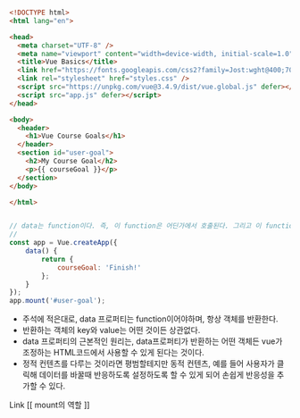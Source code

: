 ```html

<!DOCTYPE html>
<html lang="en">

<head>
  <meta charset="UTF-8" />
  <meta name="viewport" content="width=device-width, initial-scale=1.0" />
  <title>Vue Basics</title>
  <link href="https://fonts.googleapis.com/css2?family=Jost:wght@400;700&display=swap" rel="stylesheet" />
  <link rel="stylesheet" href="styles.css" />
  <script src="https://unpkg.com/vue@3.4.9/dist/vue.global.js" defer></script>
  <script src="app.js" defer></script>
</head>

<body>
  <header>
    <h1>Vue Course Goals</h1>
  </header>
  <section id="user-goal">
    <h2>My Course Goal</h2>
    <p>{{ courseGoal }}</p>
  </section>
</body>

</html>

```

```javascript

// data는 function이다. 즉, 이 function은 어딘가에서 호출된다. 그리고 이 function은 항상 객체를 반환해야하는데 이 객체는 key와 value를 갖고 있다.
// 
const app = Vue.createApp({
    data() {
        return {
	        courseGoal: 'Finish!'
        };
    }
});
app.mount('#user-goal');

```

- 주석에 적은대로, data 프로퍼티는 function이어야하며, 항상 객체를 반환한다.
- 반환하는 객체의 key와 value는 어떤 것이든 상관없다.
- data 프로퍼티의 근본적인 원리는, data프로퍼티가 반환하는 어떤 객체든 vue가 조정하는 HTML코드에서 사용할 수 있게 된다는 것이다.
- 정적 컨텐츠를 다루는 것이라면 평범할테지만 동적 컨텐츠, 예를 들어 사용자가 클릭해 데이터를 바꿀때 반응하도록 설정하도록 할 수 있게 되어 손쉽게 반응성을 추가할 수 있다.

Link
[[ mount의 역할 ]]